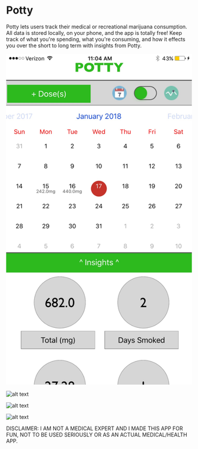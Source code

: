 # Potty

Potty lets users track their medical or recreational marijuana consumption. All data is stored locally, on your phone, and the app is totally free! Keep track of what you're spending, what you're consuming, and how it effects you over the short to long term with insights from Potty.


![alt text](screenshots/IMG_1797.jpg "What you see when you open the app")

![alt text](screenshots/IMG_1799.jpg.jpg "View your consumption in a graph or calendar")

![alt text](screenshots/IMG_1798.jpg.jpg.jpg "Insights into useage")

![alt text](screenshots/IMG_1800.jpg.jpg.jpg.jpg "Add a dose")






DISCLAIMER: I AM NOT A MEDICAL EXPERT AND I MADE THIS APP FOR FUN, NOT TO BE USED SERIOUSLY OR AS AN ACTUAL MEDICAL/HEALTH APP. 
